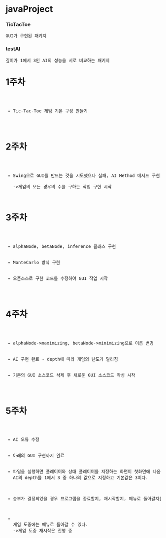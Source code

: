 # javaProject

### TicTacToe
<pre>
GUI가 구현된 패키지
</pre>

### testAI
<pre>
깊이가 1에서 3인 AI의 성능을 서로 비교하는 패키지
</pre>

# 1주차
<pre>
<ul>
  <li>Tic-Tac-Toe 게임 기본 구성 만들기</li>
</ul>
</pre>

# 2주차
<pre>
<ul>
  <li>Swing으로 GUI를 만드는 것을 시도했으나 실패, AI Method 메서드 구현 시작</li>
->게임의 모든 경우의 수를 구하는 작업 구현 시작
</ul>
</pre>

# 3주차
<pre>
<ul>
  <li>alphaNode, betaNode, inference 클래스 구현</li>
  <li>MonteCarlo 방식 구현</li>
  <li>오픈소스로 구한 코드를 수정하여 GUI 작업 시작</li>
</ul>
</pre>

# 4주차
<pre>
<ul>
  <li>alphaNode->maximizing, betaNode->minimizing으로 이름 변경</li>
  <li>AI 구현 완료 - depth에 따라 게임의 난도가 달라짐</li>
  <li>기존의 GUI 소스코드 삭제 후 새로운 GUI 소스코드 작성 시작</li>
</ul>
</pre>

# 5주차
<pre>
<ul>
  <li>AI 오류 수정</li>
  <li>아래의 GUI 구현까지 완료</li>
  <li>파일을 실행하면 플레이어와 상대 플레이어를 지정하는 화면이 첫화면에 나옴
AI의 depth를 1에서 3 중 하나의 값으로 지정하고 기본값은 3이다.
  </li>
  <li>승부가 결정되었을 경우 프로그램을 종료할지, 재시작할지, 메뉴로 돌아갈지를 정한다.
  </li>
  <li>
게임 도중에는 메뉴로 돌아갈 수 있다.
->게임 도중 재시작은 진행 중
  </li>
</ul>
</pre>
